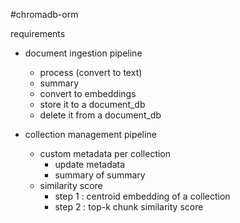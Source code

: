 #chromadb-orm

requirements
- document ingestion pipeline
    - process (convert to text)
    - summary
    - convert to embeddings
    - store it to a document_db
    - delete it from a document_db

- collection management pipeline
    - custom metadata per collection
        - update metadata
        - summary of summary
    - similarity score
        - step 1 : centroid embedding of a collection
        - step 2 : top-k chunk similarity score
